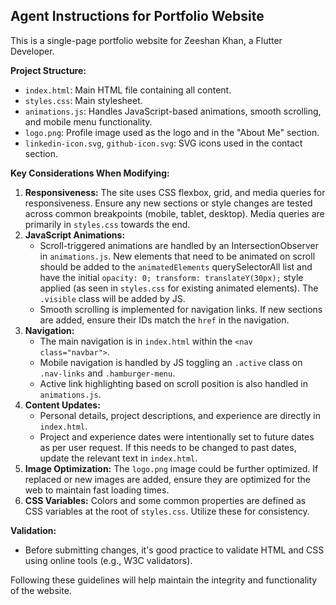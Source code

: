 ## Agent Instructions for Portfolio Website

This is a single-page portfolio website for Zeeshan Khan, a Flutter Developer.

**Project Structure:**
- `index.html`: Main HTML file containing all content.
- `styles.css`: Main stylesheet.
- `animations.js`: Handles JavaScript-based animations, smooth scrolling, and mobile menu functionality.
- `logo.png`: Profile image used as the logo and in the "About Me" section.
- `linkedin-icon.svg`, `github-icon.svg`: SVG icons used in the contact section.

**Key Considerations When Modifying:**

1.  **Responsiveness:** The site uses CSS flexbox, grid, and media queries for responsiveness. Ensure any new sections or style changes are tested across common breakpoints (mobile, tablet, desktop). Media queries are primarily in `styles.css` towards the end.
2.  **JavaScript Animations:**
    *   Scroll-triggered animations are handled by an IntersectionObserver in `animations.js`. New elements that need to be animated on scroll should be added to the `animatedElements` querySelectorAll list and have the initial `opacity: 0; transform: translateY(30px);` style applied (as seen in `styles.css` for existing animated elements). The `.visible` class will be added by JS.
    *   Smooth scrolling is implemented for navigation links. If new sections are added, ensure their IDs match the `href` in the navigation.
3.  **Navigation:**
    *   The main navigation is in `index.html` within the `<nav class="navbar">`.
    *   Mobile navigation is handled by JS toggling an `.active` class on `.nav-links` and `.hamburger-menu`.
    *   Active link highlighting based on scroll position is also handled in `animations.js`.
4.  **Content Updates:**
    *   Personal details, project descriptions, and experience are directly in `index.html`.
    *   Project and experience dates were intentionally set to future dates as per user request. If this needs to be changed to past dates, update the relevant text in `index.html`.
5.  **Image Optimization:** The `logo.png` image could be further optimized. If replaced or new images are added, ensure they are optimized for the web to maintain fast loading times.
6.  **CSS Variables:** Colors and some common properties are defined as CSS variables at the root of `styles.css`. Utilize these for consistency.

**Validation:**
- Before submitting changes, it's good practice to validate HTML and CSS using online tools (e.g., W3C validators).

Following these guidelines will help maintain the integrity and functionality of the website.
